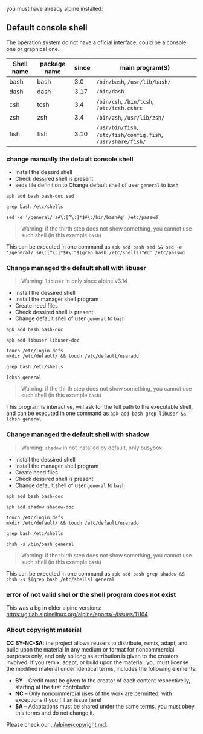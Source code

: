 
you must have already alpine installed:

## Default console shell

The operation system do not have a oficial interface, could be 
a console one or graphical one.

| Shell name | package name  | since | main program(S) |
| ---------- | ------------- | ----- | --------------- |
| bash       | bash          | 3.0   | `/bin/bash`, `/usr/lib/bash/` |
| dash       | dash          | 3.17  | `/bin/dash` |
| csh        | tcsh          | 3.4   | `/bin/csh`, `/bin/tcsh`, `/etc/tcsh.cshrc` |
| zsh        | zsh           | 3.4   | `/bin/zsh`, `/usr/lib/zsh/` |
| fish       | fish          | 3.10  | `/usr/bin/fish`, `/etc/fish/config.fish`, `/usr/share/fish/` |

### change manually the default console shell

* Install the dessird shell
* Check dessired shell is present
* seds file definition to Change default shell of user `general` to `bash`


```
apk add bash bash-doc sed

grep bash /etc/shells

sed -e '/general/ s#\:[^\:]*$#\:/bin/bash#g' /etc/passwd
```

> Warning: if the thirth step does not show something, you cannot use such shell (in this example `bash`)

This can be executed in one command 
as `apk add bash sed && sed -e '/general/ s#\:[^\:]*$#\:"$(grep bash /etc/shells)"#g' /etc/passwd`

### Change managed the default shell with libuser

> Warning: `libuser` in only since alpine v3.14

* Install the dessired shell
* Install the manager shell program
* Create need files
* Check dessired shell is present
* Change default shell of user `general` to `bash`

```
apk add bash bash-doc

apk add libuser libuser-doc

touch /etc/login.defs
mkdir /etc/default/ && touch /etc/default/useradd

grep bash /etc/shells

lchsh general
```

> Warning: if the thirth step does not show something, you cannot use such shell (in this example `bash`)

This program is interactive, will ask for the full path to the 
executable shell, and can be executed in one command 
as `apk add bash grep libuser && lchsh general`

### Change managed the default shell with shadow

> Warning: `shadow` in not installed by default, only busybox

* Install the dessired shell
* Install the manager shell program
* Create need files
* Check dessired shell is present
* Change default shell of user `general` to `bash`

```
apk add bash bash-doc

apk add shadow shadow-doc

touch /etc/login.defs
mkdir /etc/default/ && touch /etc/default/useradd

grep bash /etc/shells

chsh -s /bin/bash general
```

> Warning: if the thirth step does not show something, you cannot use such shell (in this example `bash`)

This can be executed in one command 
as `apk add bash grep shadow && chsh -s $(grep bash /etc/shells) general`

### error of not valid shel or the shell program does not exist

This was a bg in older alpine versions: https://gitlab.alpinelinux.org/alpine/aports/-/issues/11164

### About copyright material

**CC BY-NC-SA**: the project allows reusers to distribute, remix, adapt, and build upon the material 
in any medium or format for noncommercial purposes only, and only so long as attribution is given 
to the creators involved. If you remix, adapt, or build upon the material, you must license the modified 
material under identical terms,  includes the following elements:

* **BY**  – Credit must be given to the creator of each content respectivelly, starting at the first contributor.
* **NC**  – Only noncommercial uses of the work are permitted, with exceptions if you fill an issue here!
* **SA**  – Adaptations must be shared under the same terms, you must obey this terms and do not change it.

Please check our [../alpine/copyright.md](../alpine/copyright.md).

